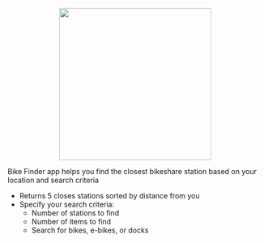 <p align="center">
  <img width="300" height="300" src="https://user-images.githubusercontent.com/54365622/186957930-0abccf82-436d-4819-8ae4-6d58467daa55.png">
</p>

Bike Finder app helps you find the closest bikeshare station based on your location and search criteria

* Returns 5 closes stations sorted by distance from you
* Specify your search criteria:
  * Number of stations to find
  * Number of items to find
  * Search for bikes, e-bikes, or docks
